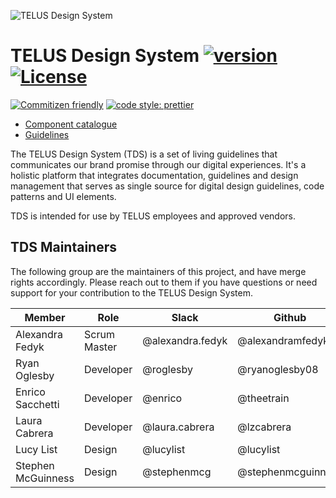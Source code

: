 ![TELUS Design System](https://cdn.rawgit.com/telusdigital/tds/de9e745a/guide/Logo.svg 'TELUS Design System')

# TELUS Design System [![version][npm-version]][npm-url] [![License][npm-license]][license-url]

[![Commitizen friendly](https://img.shields.io/badge/commitizen-friendly-brightgreen.svg)](http://commitizen.github.io/cz-cli/)
[![code style: prettier](https://img.shields.io/badge/code_style-prettier-ff69b4.svg?style=flat)](https://github.com/prettier/prettier)

* [Component catalogue](http://tds.telus.com)
* [Guidelines](guide/README.md)

The TELUS Design System (TDS) is a set of living guidelines that communicates our brand promise through our digital experiences.
It's a holistic platform that integrates documentation, guidelines and design management that serves as single source for
digital design guidelines, code patterns and UI elements.

TDS is intended for use by TELUS employees and approved vendors.

## TDS Maintainers

The following group are the maintainers of this project, and have merge rights accordingly. Please reach out to them if you have questions or need support for your contribution to the TELUS Design System.

| Member             | Role         | Slack            | Github             |
| ------------------ | ------------ | ---------------- | ------------------ |
| Alexandra Fedyk    | Scrum Master | @alexandra.fedyk | @alexandramfedyk   |
| Ryan Oglesby       | Developer    | @roglesby        | @ryanoglesby08     |
| Enrico Sacchetti   | Developer    | @enrico          | @theetrain         |
| Laura Cabrera      | Developer    | @laura.cabrera   | @lzcabrera         |
| Lucy List          | Design       | @lucylist        | @lucylist          |
| Stephen McGuinness | Design       | @stephenmcg      | @stephenmcguinness |

[license-url]: http://choosealicense.com/licenses/mit/
[npm-url]: https://www.npmjs.com/package/@telusdigital/tds
[npm-version]: https://img.shields.io/npm/v/@telusdigital/tds.svg?style=flat-square
[npm-license]: https://img.shields.io/npm/l/@telusdigital/tds.svg?style=flat-square
